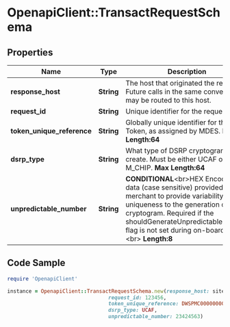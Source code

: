 # OpenapiClient::TransactRequestSchema

## Properties

Name | Type | Description | Notes
------------ | ------------- | ------------- | -------------
**response_host** | **String** | The host that originated the request. Future calls in the same conversation may be routed to this host.  | [optional] 
**request_id** | **String** | Unique identifier for the request.  | 
**token_unique_reference** | **String** | Globally unique identifier for the Token, as assigned by MDES.    __Max Length:64__  | 
**dsrp_type** | **String** | What type of DSRP cryptogram to create. Must be either UCAF or M_CHIP.     __Max Length:64__  | 
**unpredictable_number** | **String** | __CONDITIONAL__&lt;br&gt;HEX Encoded data (case sensitive) provided by the merchant to provide variability and uniqueness to the generation of a cryptogram.  Required if the shouldGenerateUnpredictableNumber flag is not set during on-boarding.&lt;br&gt; __Length:8__            | [optional] 

## Code Sample

```ruby
require 'OpenapiClient'

instance = OpenapiClient::TransactRequestSchema.new(response_host: site2.payment-app-provider.com,
                                 request_id: 123456,
                                 token_unique_reference: DWSPMC000000000132d72d4fcb2f4136a0532d3093ff1a45,
                                 dsrp_type: UCAF,
                                 unpredictable_number: 23424563)
```


